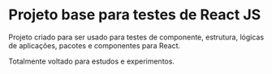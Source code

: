 # Projeto base para testes de React JS

Projeto criado para ser usado para testes de componente, estrutura, lógicas de aplicações, pacotes e componentes para React.

Totalmente voltado para estudos e experimentos.